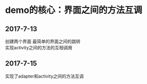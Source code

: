# demo的核心：界面之间的方法互调 #

## 2017-7-13  ##
创建两个界面 最简单的界面之间的跳转<br>
实现activity之间的方法的互相调用
## 2017-7-15 ##
实现了adapter和activity之间的方法互调
